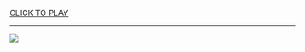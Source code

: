 
<a href="https://premium76.site?title=unblocked_games___happy_wheels&ref=13M">CLICK TO PLAY</a></h3>
<hr>

<a href="https://premium76.site?title=unblocked_games___happy_wheels&ref=13M"><img src="https://clearcache.store/games.png"></a>


